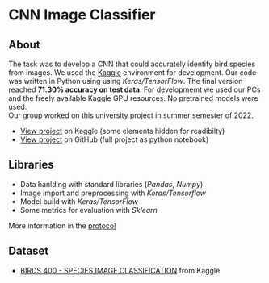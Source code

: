 # CNN Image Classifier

## About
The task was to develop a CNN that could accurately identify bird species from images. We used the [Kaggle](https://www.kaggle.com/) environment for development. Our code was written in Python using using _Keras/TensorFlow_. The final version reached  __71.30% accuracy on test data__. For developmemt we used our PCs and the freely available Kaggle GPU resources. No pretrained models were used.  
Our group worked on this university project in summer semester of 2022.
- [View project](https://www.kaggle.com/code/wagerc97/cnn-with-preprocessing-71-30-test-accuracy) on Kaggle (some elements hidden for readibilty)
- [View project](./kaggle-notebook.ipynb) on GitHub (full project as python notebook)

## Libraries
- Data hanlding with standard libraries (_Pandas_, _Numpy_)
- Image import and preprocessing with _Keras/Tensorflow_
- Model build with _Keras/TensorFlow_
- Some metrics for evaluation with _Sklearn_

More information in the [protocol](./PROTOCOL.md)

## Dataset
- [BIRDS 400 - SPECIES IMAGE CLASSIFICATION](https://www.kaggle.com/datasets/gpiosenka/100-bird-species?select=birds+latin+names.csv) from Kaggle

